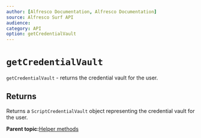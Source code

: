 ```yaml
---
author: [Alfresco Documentation, Alfresco Documentation]
source: Alfresco Surf API
audience: 
category: API
option: getCredentialVault
---
```


# `getCredentialVault`

`getCredentialVault` - returns the credential vault for the user.

## Returns

Returns a `ScriptCredentialVault` object representing the credential vault for the user.

**Parent topic:**[Helper methods](../references/APISurf-ScriptSiteData-Helper-helper.md)

